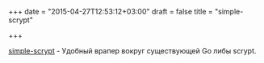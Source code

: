 +++
date = "2015-04-27T12:53:12+03:00"
draft = false
title = "simple-scrypt"

+++

<p><a href="https://elithrar.github.io/article/simple-scrypt/">simple-scrypt</a> - Удобный врапер вокруг существующей Go либы&nbsp;scrypt.</p>

